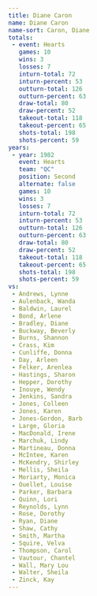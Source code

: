 ```yaml
---
title: Diane Caron
name: Diane Caron
name-sort: Caron, Diane
totals:
 - event: Hearts
   games: 10
   wins: 3
   losses: 7
   inturn-total: 72
   inturn-percent: 53
   outturn-total: 126
   outturn-percent: 63
   draw-total: 80
   draw-percent: 52
   takeout-total: 118
   takeout-percent: 65
   shots-total: 198
   shots-percent: 59
years:
 - year: 1982
   event: Hearts
   team: "QC"
   position: Second
   alternate: false
   games: 10
   wins: 3
   losses: 7
   inturn-total: 72
   inturn-percent: 53
   outturn-total: 126
   outturn-percent: 63
   draw-total: 80
   draw-percent: 52
   takeout-total: 118
   takeout-percent: 65
   shots-total: 198
   shots-percent: 59
vs:
 - Andrews, Lynne
 - Aulenback, Wanda
 - Baldwin, Laurel
 - Bond, Arlene
 - Bradley, Diane
 - Buckway, Beverly
 - Burns, Shannon
 - Crass, Kim
 - Cunliffe, Donna
 - Day, Arleen
 - Felker, Arenlea
 - Hastings, Sharon
 - Hepper, Dorothy
 - Inouye, Wendy
 - Jenkins, Sandra
 - Jones, Colleen
 - Jones, Karen
 - Jones-Gordon, Barb
 - Large, Gloria
 - MacDonald, Irene
 - Marchuk, Lindy
 - Martineau, Donna
 - McIntee, Karen
 - McKendry, Shirley
 - Mellis, Sheila
 - Moriarty, Monica
 - Ouellet, Louise
 - Parker, Barbara
 - Quinn, Lori
 - Reynolds, Lynn
 - Rose, Dorothy
 - Ryan, Diane
 - Shaw, Cathy
 - Smith, Martha
 - Squire, Velva
 - Thompson, Carol
 - Vautour, Chantel
 - Wall, Mary Lou
 - Walter, Sheila
 - Zinck, Kay
---
```

